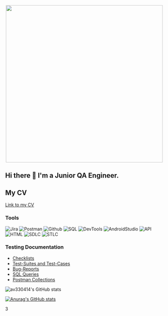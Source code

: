 <center>
<img src="https://github.com/av330414/vorobei-testing/blob/main/assets/logo.jpg" width="500"/>
</center>

## Hi there 👋 I'm a Junior QA Engineer. 
## My CV
[Link to my CV](https://nn.hh.ru/resume/3d7a8e90ff0bf08fcc0039ed1f5156377a4867)


### Tools
![Jira](https://img.shields.io/badge/Jira-090909?style=for-the-badge&logo=jira&logoColor=136be1)
![Postman](https://img.shields.io/badge/Postman-090909?style=for-the-badge&logo=postman&logoColor=f76935)
![Github](https://img.shields.io/badge/Github-090909?style=for-the-badge&logo=github&logoColor=8cc4d7)
![SQL](https://img.shields.io/badge/SQL-090909?style=for-the-badge&logo=mysql&logoColor=00618a)
![DevTools](https://img.shields.io/badge/DevTools-090909?style=for-the-badge&logo=googlechrome&logoColor=2674f2)
![AndroidStudio](https://img.shields.io/badge/AndroidStudio-090909?style=for-the-badge&logo=androidstudio&logoColor=3ad07d)
![API](https://img.shields.io/badge/API-090909?style=for-the-badge&logo=API&logoColor=2674f2)
![HTML](https://img.shields.io/badge/HTML-090909?style=for-the-badge&logo=HTML&logoColor=2674f2)
![SDLC](https://img.shields.io/badge/SDLC-090909?style=for-the-badge&logo=SDLC&logoColor=2674f2)
![STLC](https://img.shields.io/badge/STLC-090909?style=for-the-badge&logo=STLC&logoColor=2674f2)
### Testing Documentation

- [Checklists](https://github.com/av330414/checklist)
- [Test-Suites and Test-Cases](https://github.com/av330414/test-cases)
- [Bug-Reports](https://github.com/av330414/bug-reports)
- [SQL Queries](https://github.com/av330414/SQL)
- [Postman Collections](https://github.com/av330414/postman)



![av330414's GitHub stats](https://github-readme-stats.vercel.app/api?username=av330414&show_icons=true&theme=radical)

[![Anurag's GitHub stats](https://github-readme-stats.vercel.app/api?username=av330414)](https://github.com/anuraghazra/github-readme-stats)


3